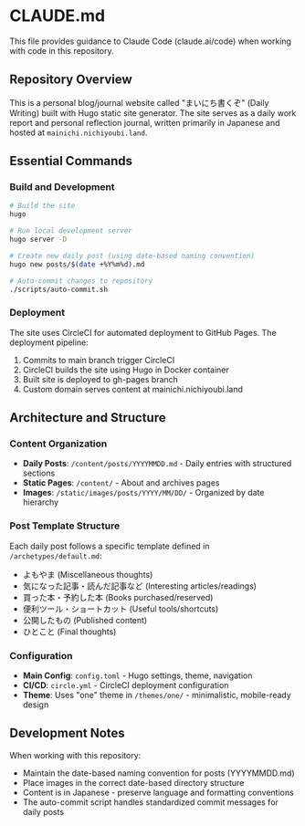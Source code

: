 # CLAUDE.md

This file provides guidance to Claude Code (claude.ai/code) when working with code in this repository.

## Repository Overview

This is a personal blog/journal website called "まいにち書くぞ" (Daily Writing) built with Hugo static site generator. The site serves as a daily work report and personal reflection journal, written primarily in Japanese and hosted at `mainichi.nichiyoubi.land`.

## Essential Commands

### Build and Development
```bash
# Build the site
hugo

# Run local development server
hugo server -D

# Create new daily post (using date-based naming convention)
hugo new posts/$(date +%Y%m%d).md

# Auto-commit changes to repository
./scripts/auto-commit.sh
```

### Deployment
The site uses CircleCI for automated deployment to GitHub Pages. The deployment pipeline:
1. Commits to main branch trigger CircleCI
2. CircleCI builds the site using Hugo in Docker container
3. Built site is deployed to gh-pages branch
4. Custom domain serves content at mainichi.nichiyoubi.land

## Architecture and Structure

### Content Organization
- **Daily Posts**: `/content/posts/YYYYMMDD.md` - Daily entries with structured sections
- **Static Pages**: `/content/` - About and archives pages
- **Images**: `/static/images/posts/YYYY/MM/DD/` - Organized by date hierarchy

### Post Template Structure
Each daily post follows a specific template defined in `/archetypes/default.md`:
- よもやま (Miscellaneous thoughts)
- 気になった記事・読んだ記事など (Interesting articles/readings)
- 買った本・予約した本 (Books purchased/reserved)
- 便利ツール・ショートカット (Useful tools/shortcuts)
- 公開したもの (Published content)
- ひとこと (Final thoughts)

### Configuration
- **Main Config**: `config.toml` - Hugo settings, theme, navigation
- **CI/CD**: `circle.yml` - CircleCI deployment configuration
- **Theme**: Uses "one" theme in `/themes/one/` - minimalistic, mobile-ready design

## Development Notes

When working with this repository:
- Maintain the date-based naming convention for posts (YYYYMMDD.md)
- Place images in the correct date-based directory structure
- Content is in Japanese - preserve language and formatting conventions
- The auto-commit script handles standardized commit messages for daily posts